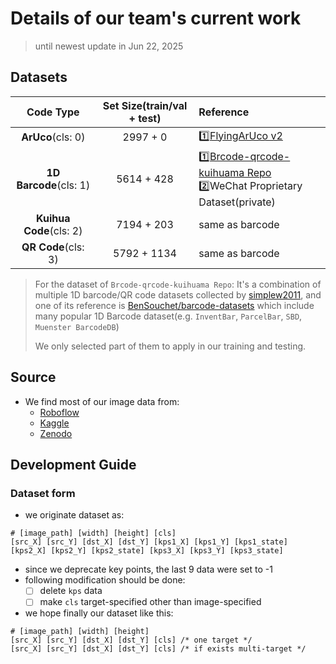 # Details of our team's current work

> until newest update in Jun 22, 2025

## Datasets

|Code Type|Set Size(train/val + test)|Reference|
|:-:|:-:|:-|
|**ArUco**(cls: 0)|2997 + 0|:one:[FlyingArUco v2](https://zenodo.org/records/14053985)|
|**1D Barcode**(cls: 1)|5614 + 428|:one:[Brcode-qrcode-kuihuama Repo](https://github.com/simplew2011/barcode_qrcode_kuihuama)<br/>:two:WeChat Proprietary Dataset(private)|
|**Kuihua Code**(cls: 2)|7194 + 203|same as barcode|
|**QR Code**(cls: 3)|5792 + 1134|same as barcode|

> For the dataset of `Brcode-qrcode-kuihuama Repo`: It's a combination of multiple 1D barcode/QR code datasets collected by [simplew2011](https://github.com/simplew2011), and one of its reference is [BenSouchet/barcode-datasets](https://github.com/BenSouchet/barcode-datasets) which include many popular 1D Barcode dataset(e.g. `InventBar`, `ParcelBar`, `SBD`, `Muenster BarcodeDB`)
>
> We only selected part of them to apply in our training and testing.



## Source

- We find most of our image data from:
  - [Roboflow](https://roboflow.com/)
  - [Kaggle](https://www.kaggle.com/)
  - [Zenodo](https://zenodo.org/)



## Development Guide

### Dataset form

- we originate dataset as:

```
# [image_path] [width] [height] [cls]
[src_X] [src_Y] [dst_X] [dst_Y] [kps1_X] [kps1_Y] [kps1_state] [kps2_X] [kps2_Y] [kps2_state] [kps3_X] [kps3_Y] [kps3_state]
```

- since we deprecate key points, the last 9 data were set to -1
- following modification should be done:
  - [ ] delete `kps` data
  - [ ] make `cls` target-specified other than image-specified
- we hope finally our dataset like this:

```
# [image_path] [width] [height]
[src_X] [src_Y] [dst_X] [dst_Y] [cls] /* one target */
[src_X] [src_Y] [dst_X] [dst_Y] [cls] /* if exists multi-target */
```

